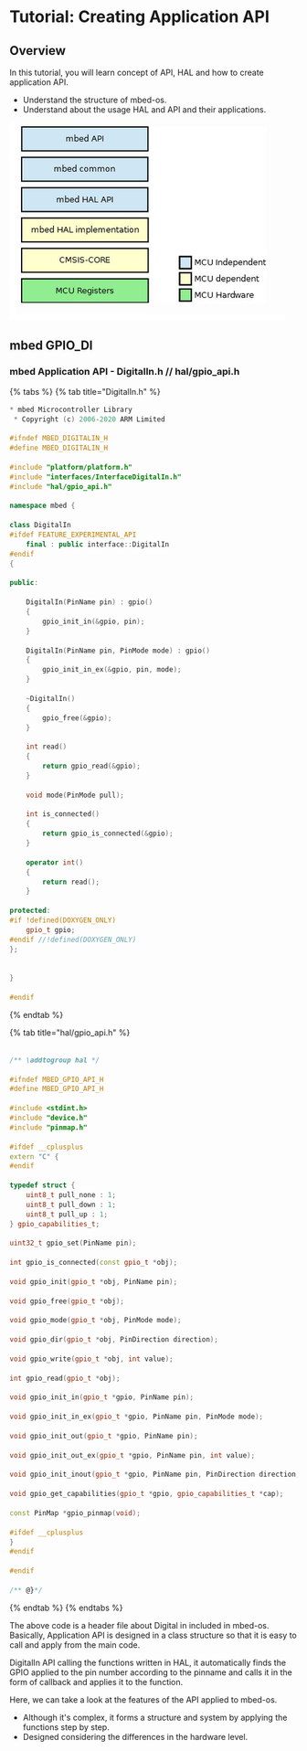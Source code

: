 # Tutorial: Creating Application API

## Overview

In this tutorial, you will learn concept of API, HAL and how to create application API.

* Understand the structure of mbed-os.
* Understand about the usage HAL and API and their applications.

![Structure of mbed-os](../../.gitbook/assets/image%20%2857%29.png)

## mbed GPIO\_DI

### mbed Application API - DigitalIn.h // hal/gpio\_api.h

{% tabs %}
{% tab title="DigitalIn.h" %}
```cpp
* mbed Microcontroller Library
 * Copyright (c) 2006-2020 ARM Limited

#ifndef MBED_DIGITALIN_H
#define MBED_DIGITALIN_H

#include "platform/platform.h"
#include "interfaces/InterfaceDigitalIn.h"
#include "hal/gpio_api.h"

namespace mbed {

class DigitalIn
#ifdef FEATURE_EXPERIMENTAL_API
    final : public interface::DigitalIn
#endif
{

public:
    
    DigitalIn(PinName pin) : gpio()
    {
        gpio_init_in(&gpio, pin);
    }

    DigitalIn(PinName pin, PinMode mode) : gpio()
    {
        gpio_init_in_ex(&gpio, pin, mode);
    }

    ~DigitalIn()
    {
        gpio_free(&gpio);
    }

    int read()
    {
        return gpio_read(&gpio);
    }

    void mode(PinMode pull);

    int is_connected()
    {
        return gpio_is_connected(&gpio);
    }

    operator int()
    {
        return read();
    }

protected:
#if !defined(DOXYGEN_ONLY)
    gpio_t gpio;
#endif //!defined(DOXYGEN_ONLY)
};


} 

#endif

```
{% endtab %}

{% tab title="hal/gpio\_api.h" %}
```cpp

/** \addtogroup hal */

#ifndef MBED_GPIO_API_H
#define MBED_GPIO_API_H

#include <stdint.h>
#include "device.h"
#include "pinmap.h"

#ifdef __cplusplus
extern "C" {
#endif

typedef struct {
    uint8_t pull_none : 1;
    uint8_t pull_down : 1;
    uint8_t pull_up : 1;
} gpio_capabilities_t;

uint32_t gpio_set(PinName pin);

int gpio_is_connected(const gpio_t *obj);

void gpio_init(gpio_t *obj, PinName pin);

void gpio_free(gpio_t *obj);

void gpio_mode(gpio_t *obj, PinMode mode);

void gpio_dir(gpio_t *obj, PinDirection direction);

void gpio_write(gpio_t *obj, int value);

int gpio_read(gpio_t *obj);

void gpio_init_in(gpio_t *gpio, PinName pin);

void gpio_init_in_ex(gpio_t *gpio, PinName pin, PinMode mode);

void gpio_init_out(gpio_t *gpio, PinName pin);

void gpio_init_out_ex(gpio_t *gpio, PinName pin, int value);

void gpio_init_inout(gpio_t *gpio, PinName pin, PinDirection direction, PinMode mode, int value);

void gpio_get_capabilities(gpio_t *gpio, gpio_capabilities_t *cap);

const PinMap *gpio_pinmap(void);

#ifdef __cplusplus
}
#endif

#endif

/** @}*/
```
{% endtab %}
{% endtabs %}

The above code is a header file about Digital in included in mbed-os. Basically, Application API is designed in a class structure so that it is easy to call and apply from the main code.

DigitalIn API calling the functions written in HAL, it automatically finds the GPIO applied to the pin number according to the pinname and calls it in the form of callback and applies it to the function.

Here, we can take a look at the features of the API applied to mbed-os.

* Although it's complex, it forms a structure and system by applying the functions step by step.
* Designed considering the differences in the hardware level.

### 

